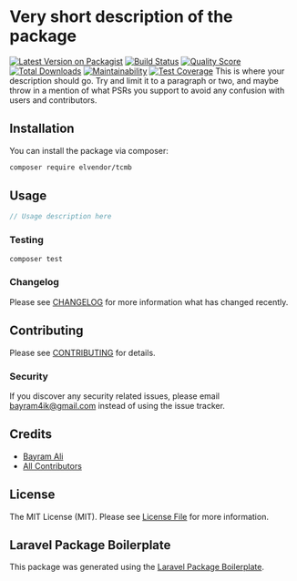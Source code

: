 # Very short description of the package

[![Latest Version on Packagist](https://img.shields.io/packagist/v/elvendor/laravel-tcmb.svg?style=flat-square)](https://packagist.org/packages/elvendor/laravel-tcmb)
[![Build Status](https://img.shields.io/travis/elvendor/tcmb/master.svg?style=flat-square)](https://travis-ci.org/elvendor/tcmb)
[![Quality Score](https://img.shields.io/scrutinizer/g/elvendor/laravel-tcmb.svg?style=flat-square)](https://scrutinizer-ci.com/g/elvendor/laravel-tcmb)
[![Total Downloads](https://img.shields.io/packagist/dt/elvendor/laravel-tcmb.svg?style=flat-square)](https://packagist.org/packages/elvendor/laravel-tcmb)
[![Maintainability](https://api.codeclimate.com/v1/badges/b75dc51ab0b513468213/maintainability)](https://codeclimate.com/github/elvendor/laravel-tcmb/maintainability)
[![Test Coverage](https://api.codeclimate.com/v1/badges/b75dc51ab0b513468213/test_coverage)](https://codeclimate.com/github/elvendor/laravel-tcmb/test_coverage)
This is where your description should go. Try and limit it to a paragraph or two, and maybe throw in a mention of what PSRs you support to avoid any confusion with users and contributors.

## Installation

You can install the package via composer:

```bash
composer require elvendor/tcmb
```

## Usage

``` php
// Usage description here
```

### Testing

``` bash
composer test
```

### Changelog

Please see [CHANGELOG](CHANGELOG.md) for more information what has changed recently.

## Contributing

Please see [CONTRIBUTING](CONTRIBUTING.md) for details.

### Security

If you discover any security related issues, please email bayram4ik@gmail.com instead of using the issue tracker.

## Credits

- [Bayram Ali](https://github.com/elvendor)
- [All Contributors](../../contributors)

## License

The MIT License (MIT). Please see [License File](LICENSE.md) for more information.

## Laravel Package Boilerplate

This package was generated using the [Laravel Package Boilerplate](https://laravelpackageboilerplate.com).